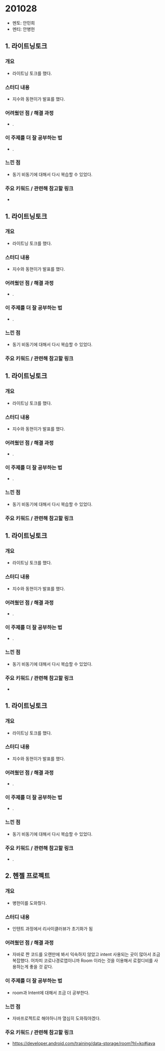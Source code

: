 # 201028

- 멘토: 안민희
- 멘티: 안병헌

## 1. 라이트닝토크

### 개요

- 라이트닝 토크를 했다.

### 스터디 내용

- 지수와 동현이가 발표를 했다.

### 어려웠던 점 / 해결 과정

- .

### 이 주제를 더 잘 공부하는 법

- .

### 느낀 점

- 동기 비동기에 대해서 다시 복습할 수 있었다.

### 주요 키워드 / 관련해 참고할 링크

- 

## 1. 라이트닝토크

### 개요

- 라이트닝 토크를 했다.

### 스터디 내용

- 지수와 동현이가 발표를 했다.

### 어려웠던 점 / 해결 과정

- .

### 이 주제를 더 잘 공부하는 법

- .

### 느낀 점

- 동기 비동기에 대해서 다시 복습할 수 있었다.

### 주요 키워드 / 관련해 참고할 링크

## 1. 라이트닝토크

### 개요

- 라이트닝 토크를 했다.

### 스터디 내용

- 지수와 동현이가 발표를 했다.

### 어려웠던 점 / 해결 과정

- .

### 이 주제를 더 잘 공부하는 법

- .

### 느낀 점

- 동기 비동기에 대해서 다시 복습할 수 있었다.

### 주요 키워드 / 관련해 참고할 링크

## 1. 라이트닝토크

### 개요

- 라이트닝 토크를 했다.

### 스터디 내용

- 지수와 동현이가 발표를 했다.

### 어려웠던 점 / 해결 과정

- .

### 이 주제를 더 잘 공부하는 법

- .

### 느낀 점

- 동기 비동기에 대해서 다시 복습할 수 있었다.

### 주요 키워드 / 관련해 참고할 링크

- 

## 1. 라이트닝토크

### 개요

- 라이트닝 토크를 했다.

### 스터디 내용

- 지수와 동현이가 발표를 했다.

### 어려웠던 점 / 해결 과정

- .

### 이 주제를 더 잘 공부하는 법

- .

### 느낀 점

- 동기 비동기에 대해서 다시 복습할 수 있었다.

### 주요 키워드 / 관련해 참고할 링크

- .

  

## 2. 헨젤 프로젝트

### 개요

- 병헌이를 도와줬다.

### 스터디 내용

- 인텐트 과정에서 리사이클러뷰가 초기화가 됨

### 어려웠던 점 / 해결 과정

- 자바로 짠 코드를 오랜만에 봐서 익숙하지 않았고 intent 사용되는 곳이 많아서 조금 복잡했다. 어차피 코로나경로앱이니까 Room 이라는 것을 이용해서 로컬디비를 사용하는게 좋을 것 같다.

### 이 주제를 더 잘 공부하는 법

- room과 Intent에 대해서 조금 더 공부한다.

### 느낀 점

- 자바프로젝트로 해야하니까 열심히 도와줘야겠다.

### 주요 키워드 / 관련해 참고할 링크

- https://developer.android.com/training/data-storage/room?hl=ko#java